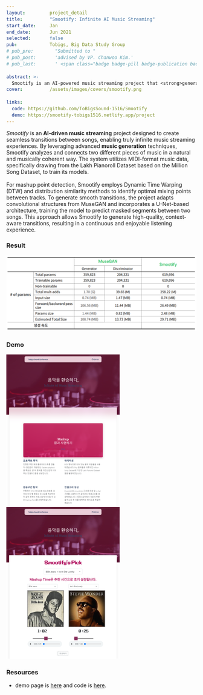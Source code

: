 ```yaml
---
layout:         project_detail
title:          "Smootify: Infinite AI Music Streaming"
start_date:     Jan
end_date:       Jun 2021
selected:       false
pub:            Tobigs, Big Data Study Group
# pub_pre:        "Submitted to "
# pub_post:       'advised by VP. Chanwoo Kim.'
# pub_last:       ' <span class="badge badge-pill badge-publication badge-success">Commercialized</span>'

abstract: >-
  Smootify is an AI-powered music streaming project that <strong>generates seamless, natural transitions</strong> between songs using MIDI data and deep learning, enabling infinite and uninterrupted listening experiences.
cover:          /assets/images/covers/smootify.png

links:
  code: https://github.com/ToBigsSound-1516/Smootify
  demo: https://smootify-tobigs1516.netlify.app/project
---
```


_Smootify_ is an **AI-driven music streaming** project designed to create seamless transitions between songs, enabling truly infinite music streaming experiences. By leveraging advanced **music generation** techniques, Smootify analyzes and connects two different pieces of music in a natural and musically coherent way. The system utilizes MIDI-format music data, specifically drawing from the Lakh Pianoroll Dataset based on the Million Song Dataset, to train its models.
<br><br>
For mashup point detection, Smootify employs Dynamic Time Warping (DTW) and distribution similarity methods to identify optimal mixing points between tracks. To generate smooth transitions, the project adapts convolutional structures from MuseGAN and incorporates a U-Net-based architecture, training the model to predict masked segments between two songs. This approach allows Smootify to generate high-quality, context-aware transitions, resulting in a continuous and enjoyable listening experience.

### Result
<img src="images/smootify_result.png" width=600>

### Demo
<img src="images/smootify_demo1.png" width=300><img src="images/smootify_demo2.png" width=300>

### Resources
- demo page is [here](https://smootify-tobigs1516.netlify.app/project) and code is [here](https://github.com/ToBigsSound-1516/Smootify).